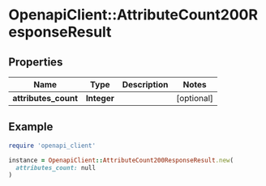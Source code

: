 # OpenapiClient::AttributeCount200ResponseResult

## Properties

| Name | Type | Description | Notes |
| ---- | ---- | ----------- | ----- |
| **attributes_count** | **Integer** |  | [optional] |

## Example

```ruby
require 'openapi_client'

instance = OpenapiClient::AttributeCount200ResponseResult.new(
  attributes_count: null
)
```

